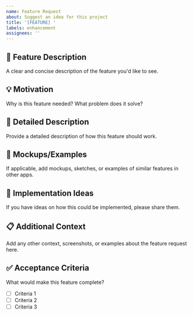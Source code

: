 ```yaml
---
name: Feature Request
about: Suggest an idea for this project
title: '[FEATURE] '
labels: enhancement
assignees: ''
---
```


## 🚀 Feature Description
A clear and concise description of the feature you'd like to see.

## 💡 Motivation
Why is this feature needed? What problem does it solve?

## 📝 Detailed Description
Provide a detailed description of how this feature should work.

## 🎨 Mockups/Examples
If applicable, add mockups, sketches, or examples of similar features in other apps.

## 🔧 Implementation Ideas
If you have ideas on how this could be implemented, please share them.

## 📋 Additional Context
Add any other context, screenshots, or examples about the feature request here.

## ✅ Acceptance Criteria
What would make this feature complete?
- [ ] Criteria 1
- [ ] Criteria 2
- [ ] Criteria 3

